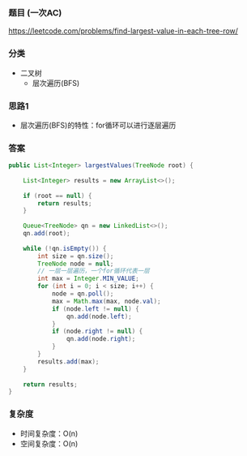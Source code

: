 ### 题目 (一次AC)
https://leetcode.com/problems/find-largest-value-in-each-tree-row/

### 分类
* 二叉树
    * 层次遍历(BFS)

### 思路1
* 层次遍历(BFS)的特性：for循环可以进行逐层遍历

### 答案
```java
public List<Integer> largestValues(TreeNode root) {
    
    List<Integer> results = new ArrayList<>();
    
    if (root == null) {
        return results;
    }
    
    Queue<TreeNode> qn = new LinkedList<>();
    qn.add(root);
    
    while (!qn.isEmpty()) {
        int size = qn.size();
        TreeNode node = null;
        // 一层一层遍历，一个for循环代表一层
        int max = Integer.MIN_VALUE;
        for (int i = 0; i < size; i++) {
            node = qn.poll();
            max = Math.max(max, node.val);
            if (node.left != null) {
                qn.add(node.left);
            }
            if (node.right != null) {
                qn.add(node.right);
            }
        }
        results.add(max);
    }
    
    return results;
}
```

### 复杂度
* 时间复杂度：O(n)
* 空间复杂度：O(n)
